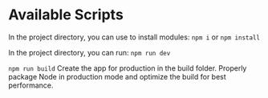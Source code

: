 # Available Scripts

In the project directory, you can use to install modules:
`npm i` or `npm install`

In the project directory, you can run:
`npm run dev`

`npm run build`
Create the app for production in the build folder.
Properly package Node in production mode and optimize the build for best performance.